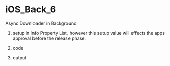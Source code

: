# iOS_Back_6
Async Downloader in Background

1. setup in Info Property List, however this setup value will effects the apps approval before the release phase.

 
2. code

3. output

